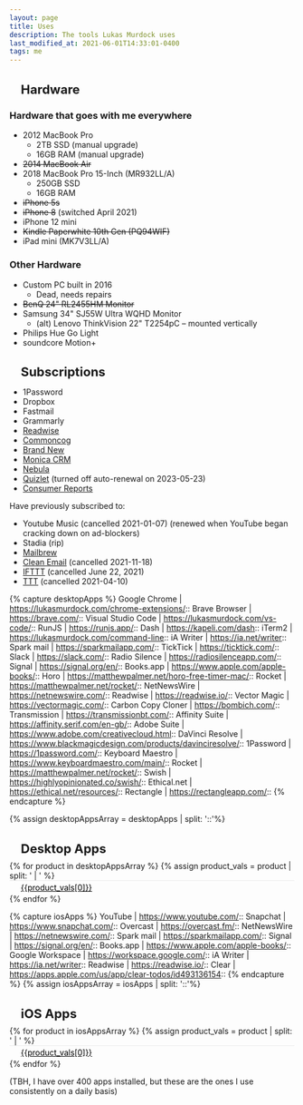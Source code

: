 ```yaml
---
layout: page
title: Uses
description: The tools Lukas Murdock uses
last_modified_at: 2021-06-01T14:33:01-0400
tags: me
---
```


## Hardware
### Hardware that goes with me everywhere
* 2012 MacBook Pro
    - 2TB SSD (manual upgrade)
    - 16GB RAM (manual upgrade)
* <del>2014 MacBook Air</del>
* 2018 MacBook Pro 15-Inch (MR932LL/A)
    - 250GB SSD
    - 16GB RAM
* <del>iPhone 5s</del>
* <del>iPhone 8</del> (switched April 2021)
* iPhone 12 mini
* <del>Kindle Paperwhite 10th Gen (PQ94WIF)</del>
* iPad mini (MK7V3LL/A)

### Other Hardware

* Custom PC built in 2016
    - Dead, needs repairs
* <del>BenQ 24" RL2455HM Monitor</del>
* Samsung 34" SJ55W Ultra WQHD Monitor
    * (alt) Lenovo ThinkVision 22" T2254pC – mounted vertically
* Philips Hue Go Light
* soundcore Motion+


## Subscriptions

- 1Password
- Dropbox
- Fastmail
- Grammarly
- [Readwise](https://readwise.io/)
- [Commoncog](https://commoncog.com/)
- [Brand New](https://www.underconsideration.com/brandnew/)
- [Monica CRM](https://www.monicahq.com/)
- [Nebula](https://nebula.tv/)
- [Quizlet](https://quizlet.com/) (turned off auto-renewal on 2023-05-23)
- [Consumer Reports](https://www.consumerreports.org/)

Have previously subscribed to:

- Youtube Music (cancelled 2021-01-07) (renewed when YouTube began cracking down on ad-blockers)
- Stadia (rip)
- [Mailbrew](https://mailbrew.com/)
- [Clean Email](https://clean.email/) (cancelled 2021-11-18)
- [IFTTT](https://ifttt.com/) (cancelled June 22, 2021)
- [TTT](https://trafficthinktank.com/) (cancelled 2021-04-10)


{% capture desktopApps %}
Google Chrome | https://lukasmurdock.com/chrome-extensions/::
Brave Browser | https://brave.com/::
Visual Studio Code | https://lukasmurdock.com/vs-code/::
RunJS | https://runjs.app/::
Dash | https://kapeli.com/dash::
iTerm2 | https://lukasmurdock.com/command-line::
iA Writer | https://ia.net/writer::
Spark mail | https://sparkmailapp.com/::
TickTick | https://ticktick.com/::
Slack | https://slack.com/::
Radio Silence | https://radiosilenceapp.com/::
Signal | https://signal.org/en/::
Books.app | https://www.apple.com/apple-books/::
Horo | https://matthewpalmer.net/horo-free-timer-mac/::
Rocket | https://matthewpalmer.net/rocket/::
NetNewsWire | https://netnewswire.com/::
Readwise | https://readwise.io/::
Vector Magic | https://vectormagic.com/::
Carbon Copy Cloner | https://bombich.com/::
Transmission | https://transmissionbt.com/::
Affinity Suite | https://affinity.serif.com/en-gb/::
Adobe Suite | https://www.adobe.com/creativecloud.html::
DaVinci Resolve | https://www.blackmagicdesign.com/products/davinciresolve/::
1Password | https://1password.com/::
Keyboard Maestro | https://www.keyboardmaestro.com/main/::
Rocket | https://matthewpalmer.net/rocket/::
Swish | https://highlyopinionated.co/swish/::
Ethical.net | https://ethical.net/resources/::
Rectangle | https://rectangleapp.com/::
{% endcapture %}


{% assign desktopAppsArray = desktopApps | split: '::'%}

## Desktop Apps
<ol>
{% for product in desktopAppsArray %}
  {% assign product_vals = product | split: ' | ' %}
  <li>
    <a class="item" target="_blank" href="{{product_vals[1]}}" rel="noopener">
        <img loading="lazy" alt="" src="https://s2.googleusercontent.com/s2/favicons?domain_url={{product_vals[1]}}"/>
        {{product_vals[0]}}
    </a>
</li>
{% endfor %}
</ol>


{% capture iosApps %}
YouTube | https://www.youtube.com/::
Snapchat | https://www.snapchat.com/::
Overcast | https://overcast.fm/::
NetNewsWire | https://netnewswire.com/::
Spark mail | https://sparkmailapp.com/::
Signal | https://signal.org/en/::
Books.app | https://www.apple.com/apple-books/::
Google Workspace | https://workspace.google.com/::
iA Writer | https://ia.net/writer::
Readwise | https://readwise.io/::
Clear | https://apps.apple.com/us/app/clear-todos/id493136154::
{% endcapture %}
{% assign iosAppsArray = iosApps | split: '::'%}

## iOS Apps
<ol>
{% for product in iosAppsArray %}
  {% assign product_vals = product | split: ' | ' %}
  <li>
    <a class="item" target="_blank" href="{{product_vals[1]}}" rel="noopener">
        <img loading="lazy" alt="" src="https://s2.googleusercontent.com/s2/favicons?domain_url={{product_vals[1]}}"/>
        {{product_vals[0]}}
    </a>
</li>
{% endfor %}
</ol>

(TBH, I have over 400 apps installed, but these are the ones I use consistently on a daily basis)

<style>
  h1 {
    text-align: center;
    margin-bottom: 0px;
  }

  .grid-container {
    display: grid;
    grid-template-columns: repeat(2, 1fr);
    /* padding-top: 20px; */
  }

  .grid-item {
    padding: 5px;
    font-size: 14px;
  }
  h2{
    font-size: 22px;
    padding-left: 20px;
    text-align:left;
    margin-bottom: .4em
  }
  img {
    width: 16px;
    height: 16px;
    margin-right: 4px;
    margin-top: 2px;
    float: left;
  }
  .grid-item {
    counter-reset: dopeCounter;
    position: relative;
  }
  ol {
    list-style: none; counter-reset: li;
    margin-left: 0;
    padding: 0;
    margin-top: 0;
  }
  /*
  li::before {
    counter-increment: dopeCounter 1;
    content: counter(dopeCounter,decimal-leading-zero);
    position: absolute;
    left: 0px;
    font-size: 13px;
    padding-top: 5px;
    width: 25px;
    height: 25px;
    color: #707070;
  }
  */
  .link{
    text-align:center;
  }

  a.item {
    width: 100%;
      padding: 2px 0;
      padding-top: 3px;
      border-top: 1px solid rgba(0,0,0,.07);
      color: #000;
      display: inline-block;
      text-align:left;
  }

  a.item:focus  {
      background-color: #84fab0
  }

  .pagebody-content{
    text-align:center;
  }

  #tooltip {
    width: 235px!important;
    text-align: center;
    color: #fff;
    background: #121212;
    position: absolute;
    z-index: 100;
    padding: 14px;
    border-radius: 8px;
}

    #tooltip:after /* triangle decoration */ {
        width: 0;
        height: 0;
        border-left: 10px solid transparent;
        border-right: 10px solid transparent;
        border-top: 10px solid #121212;
        content: '';
        position: absolute;
        left: 50%;
        bottom: -10px;
        margin-left: -10px;
    }

        #tooltip.top:after {
            border-top-color: transparent;
            border-bottom: 10px solid #121212;
            top: -20px;
            bottom: auto;
        }

        #tooltip.left:after {
            left: 10px;
            margin: 0;
        }

        #tooltip.right:after {
            right: 10px;
            left: auto;
            margin: 0;
        }


  @media screen and (max-width: 735px) {
    .grid-container {
      grid-template-columns: repeat(1, 1fr);
    }

    a.item{
      padding: 14px 0;
    }
}

</style>
